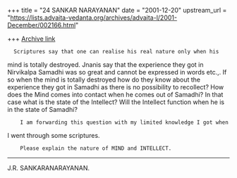 +++
title = "24 SANKAR NARAYANAN"
date = "2001-12-20"
upstream_url = "https://lists.advaita-vedanta.org/archives/advaita-l/2001-December/002166.html"

+++
[Archive link](https://lists.advaita-vedanta.org/archives/advaita-l/2001-December/002166.html)


      Scriptures say that one can realise his real nature only when his
mind is totally destroyed. Jnanis say that the experience they got in
Nirvikalpa Samadhi was so great and cannot be expressed in words etc.,. If
so when the mind is totally destroyed how do they know about the
experience they got in Samadhi as there is no possibility to recollect?
How does the Mind comes into contact when he comes out of Samadhi? In that
case what is the state of the Intellect? Will the Intellect function when
he is in the state of Samadhi?

        I am forwarding this question with my limited knowledge I got when
I went through some scriptures.

        Please explain the nature of MIND and INTELLECT.

---------------------------------------------------------
J.R. SANKARANARAYANAN.

